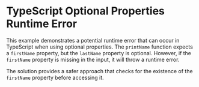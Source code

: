 # TypeScript Optional Properties Runtime Error

This example demonstrates a potential runtime error that can occur in TypeScript when using optional properties. The `printName` function expects a `firstName` property, but the `lastName` property is optional. However, if the `firstName` property is missing in the input, it will throw a runtime error. 

The solution provides a safer approach that checks for the existence of the `firstName` property before accessing it.